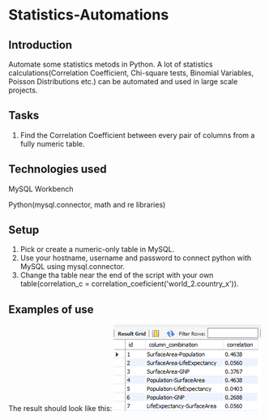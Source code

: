 # Statistics-Automations

## Introduction
Automate some statistics metods in Python. A lot of statistics calculations(Correlation Coefficient, Chi-square tests, Binomial Variables, Poisson Distributions etc.) can be automated and used in large scale projects. 

## Tasks
1. Find the Correlation Coefficient between every pair of columns from a fully numeric table. 

## Technologies used
MySQL Workbench

Python(mysql.connector, math and re libraries)

## Setup 
1. Pick or create a numeric-only table in MySQL.
2. Use your hostname, username and password to connect python with MySQL using mysql.connector.
3. Change tha table near the end of the script with your own table(correlation_c = correlation_coeficient('world_2.country_x')).

## Examples of use
The result should look like this:
![Show the MySQL Data Imort Wizard](https://raw.githubusercontent.com/pySin/Statistics-Automations/main/pictures/c_correlation.png)
